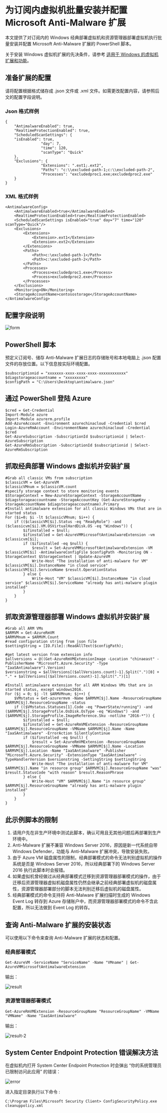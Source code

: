 <properties
    pageTitle="为订阅内虚拟机批量安装并配置 Microsoft Anti-Malware 扩展"
    description="为订阅内虚拟机批量安装并配置 Microsoft Anti-Malware 扩展"
    service=""
    resource=""
    authors="Steve Shi"
    displayOrder=""
    selfHelpType=""
    supportTopicIds=""
    productPesIds=""
    resourceTags="Virtual Machines Windows, Anti-Malware, PowerShell"
    cloudEnvironments="MoonCake" />
<tags
    ms.service="virtual-machines-windows-aog"
    ms.date=""
    wacn.date="05/25/2017" />

# 为订阅内虚拟机批量安装并配置 Microsoft Anti-Malware 扩展

本文提供了对订阅内的 Windows 经典部署虚拟机和资源管理器部署虚拟机执行批量安装并配置 Microsoft Anti-Malware 扩展的 PowerShell 脚本。

关于安装 Windows 虚拟机扩展的先决条件，请参考 [适用于 Windows 的虚拟机扩展和功能](/documentation/articles/virtual-machines-windows-extensions-features/)。

## 准备扩展的配置

请将配置根据格式储存成 .json 文件或 .xml 文件。如需更改配置内容，请参照后文的配置字段说明。

### Json 格式样例

    {
        "AntimalwareEnabled": true,
        "RealtimeProtectionEnabled": true,
        "ScheduledScanSettings": {
        "isEnabled": true,
                    "day": 7,
                    "time": 120,
                    "scanType": "Quick"
        },
        "Exclusions": {
                    "Extensions": ".ext1;.ext2",
                    "Paths": "c:\\excluded-path-1;c:\\excluded-path-2",
                    "Processes": "excludedproc1.exe;excludedproc2.exe"
        }
    }

### XML 格式样例

    <AntimalwareConfig>
        <AntimalwareEnabled>true</AntimalwareEnabled> 
        <RealtimeProtectionEnabled>true</RealtimeProtectionEnabled>     
        <ScheduledScanSettings isEnabled="true" day="7" time="120" scanType="Quick"/> 
        <Exclusions>
            <Extensions>
                <Extension>.ext1</Extension>
                <Extension>.ext2</Extension>
            </Extensions>
            <Paths>
                <Path>c:\excluded-path-1</Path>
                <Path>c:\excluded-path-2</Path>
            </Paths>
            <Processes>
                <Process>excludedproc1.exe</Process>
                <Process>excludedproc2.exe</Process>
            </Processes>
        </Exclusions>
        <Monitoring>ON</Monitoring>
        <StorageAccountName>contosostorage</StorageAccountName>
    </AntimalwareConfig>

## 配置字段说明

![form](./media/aog-virtual-machines-howto-batch-config-anti-malware/form.png)

## PowerShell 脚本

预定义订阅号、储存 Anti-Malware 扩展日志的存储账号和本地电脑上 .json 配置文件的存放位置。以下信息按实际环境配置。

    $subscriptionid = "xxxxxxx-xxxx-xxxx-xxxx-xxxxxxxxxxxx"
    $diagstorageaccountname = "xxxxxxxxx"
    $configPath = "C:\Users\Desktop\antimalware.json"

## 通过 PowerShell 登陆 Azure

    $cred = Get-Credential
    Import-Module azure
    Import-Module azurerm.profile
    Add-AzureAccount -Environment azurechinacloud -Credential $cred
    Login-AzureRmAccount -EnvironmentName azurechinacloud -Credential $cred
    Get-AzureSubscription -SubscriptionId $subscriptionid | Select-AzureSubscription
    Get-AzureRmSubscription -SubscriptionId $subscriptionid | Select-AzureRmSubscription

## 抓取经典部署 Windows 虚拟机并安装扩展

    #Grab all classic VMs from subscription
    $classicVM = Get-AzureVM
    $classicVMnum = $classicVM.count
    #specify storage context to store monitoring events
    $StorageContext = New-AzureStorageContext -StorageAccountName $diagstorageaccountname -StorageAccountKey (Get-AzureStorageKey -StorageAccountName $diagstorageaccountname).Primary
    #Install antimalware extension for all classic Windows VMs that are in started status
    For ($i=0; $i -lt $classicVMnum; $i++) {
        if (($classicVM[$i].Status -eq "ReadyRole") -and ($classicvm[$i].VM.OSVirtualHardDisk.OS -eq "Windows")) {
            $ifinstalled = $null;
            $ifinstalled = Get-AzureVMMicrosoftAntimalwareExtension -vm $classicvm[$i];
            if ($ifinstalled -eq $null) {
                $result = Set-AzureVMMicrosoftAntimalwareExtension -VM $classicVM[$i] -AntimalwareConfigFile $configPath -Monitoring ON -StorageContext $StorageContext | Update-AzureVM
                Write-Host "The installation of anti-malware for VM" $classicVM[$i].InstanceName "in cloud service" $classicVM[$i].ServiceName $result.OperationStatus
            } else {
                Write-Host "VM" $classicVM[$i].InstanceName "in cloud service" $classicVM[$i].ServiceName "already has anti-malware plugin installed"
            }
        }
    }

## 抓取资源管理器部署 Windows 虚拟机并安装扩展

    #Grab all ARM VMs
    $ARMVM = Get-AzureRmVM
    $ARMVMnum = $ARMVM.Count
    #read configuration string from json file
    $settingString = [IO.File]::ReadAllText($configPath);

    #get latest version from extension info
    $allversions = @((Get-AzureRmVMExtensionImage -Location "chinaeast" -PublisherName "Microsoft.Azure.Security" -Type "IaaSAntimalware").Version)
    $versionstring = $allVersions[($allVersions.count)-1].Split(".")[0] + "." + $allVersions[($allVersions.count)-1].Split(".")[1]

    #Install antimalware extension for all ARM Windows VMs that are in started status, except windows2016.
    For ($j = 0; $j -lt $ARMVMnum; $j++) {
        $VMstatus = Get-azurermvm -Name $ARMVM[$j].Name -ResourceGroupName $ARMVM[$j].ResourceGroupName -status
        if (($VMstatus.Statuses[1].Code -eq "PowerState/running") -and ($ARMVM[$j].StorageProfile.OsDisk.OsType -eq "Windows") -and ($ARMVM[$j].StorageProfile.ImageReference.Sku -notlike "2016-*")) {
            $ifinstalled = $null;
            $ifinstalled = Get-AzureRmVMExtension -ResourceGroupName $ARMVM[$j].ResourceGroupName -VMName $ARMVM[$j].Name -Name "IaaSAntimalware" -ErrorAction SilentlyContinue
            if ($ifinstalled -eq $null) {
                $result = Set-AzureRmVMExtension -ResourceGroupName $ARMVM[$j].ResourceGroupName -VMName $ARMVM[$j].Name -Location $ARMVM[$j].Location -Name "IaaSAntimalware" -Publisher "Microsoft.Azure.Security" -ExtensionType "IaaSAntimalware" -TypeHandlerVersion $versionstring -SettingString $settingString
                Write-Host "The installation of anti-malware for VM" $ARMVM[$j].Name "in resource group" $ARMVM[$j].ResourceGroupName "was" $result.StatusCode "with reason" $result.ReasonPhrase
            } else {
                Write-Host "VM" $ARMVM[$j].Name "in resource group" $ARMVM[$j].ResourceGroupName "already has anti-malware plugin installed"
            }
        }
    }

## 此示例脚本的限制

1. 请用户先在非生产环境中测试此脚本，确认可用且无其他问题后再部署到生产环境中。
2. Anti-Malware 扩展不兼容 Windows Server 2016，原因是新一代系统自带 Windows Defender，功能与 Anti-Malware 扩展冲突，导致安装失败。
3. 由于 Azure VM 磁盘属性的限制，经典部署模式的命令无法判别虚拟机的操作系统是否是 Windows Server 2016，所以经典部署下的 Windows Server 2016 执行此脚本时会报错。
4. 如果虚拟机曾经做过从经典部署模式迁移到资源管理器部署模式的操作，由于迁移后资源管理器虚拟机磁盘属性仍然会继承之前经典部署虚拟机的磁盘属性，资源管理器部署部分的脚本无法判别迁移后虚拟机的磁盘属性。
5. 经典部署模式的命令支持将 Anti-Malware 扩展扫描时生成的 Windows Event Log 转存到 Azure 存储账户中，而资源管理器部署模式的命令不含此配置，所以无法做到 Event Log 的转存。

## 查询 Anti-Malware 扩展的安装状态

可以使用以下命令来查询 Anti-Malware 扩展的状态和配置。

### 经典部署模式

    Get-AzureVM -ServiceName "ServiceName" -Name "VMname" | Get-AzureVMMicrosoftAntimalwareExtension

输出：

![result](./media/aog-virtual-machines-howto-batch-config-anti-malware/result.png)

### 资源管理器部署模式

    Get-AzureRmVMExtension -ResourceGroupName "ResourceGroupName" -VMName "VMName" -Name "IaaSAntimalware"

输出：

![result-2](./media/aog-virtual-machines-howto-batch-config-anti-malware/result-2.png)

## System Center Endpoint Protection 错误解决方法

在虚拟机内打开 System Center Endpoint Protection 时会弹出 “你的系统管理员已限制访问此应用” 的错误：

![error](./media/aog-virtual-machines-howto-batch-config-anti-malware/error.png)

进入指定目录执行以下命令 :

    C:\Program Files\Microsoft Security Client> ConfigSecurityPolicy.exe cleanuppolicy.xml
